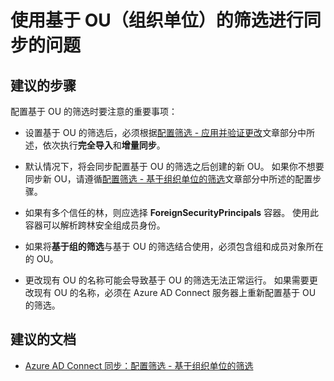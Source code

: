 <properties
    pageTitle="Synchronization issue with OU-based filtering"
    description="使用基于 OU 的筛选进行同步的问题"
    service="microsoft.aad"
    resource="Microsoft_AAD_IAM"
    authors="cychua"
    displayOrder="222"
    selfHelpType="resource"
    supportTopicIds=""
    resourceTags="userandgroups_overview, userandgroups_user, userandgroups_group"
    productPesIds=""
    cloudEnvironments="public"
/>


# <a name="synchronization-issue-with-ou-based-organizational-unit-filtering"></a>使用基于 OU（组织单位）的筛选进行同步的问题

## <a name="recommended-steps"></a>**建议的步骤**
配置基于 OU 的筛选时要注意的重要事项：

* 设置基于 OU 的筛选后，必须根据[配置筛选 - 应用并验证更改](https://docs.microsoft.com/azure/active-directory/connect/active-directory-aadconnectsync-configure-filtering#apply-and-verify-changes)文章部分中所述，依次执行**完全导入**和**增量同步**。

* 默认情况下，将会同步配置基于 OU 的筛选之后创建的新 OU。 如果你不想要同步新 OU，请遵循[配置筛选 - 基于组织单位的筛选](https://docs.microsoft.com/azure/active-directory/connect/active-directory-aadconnectsync-configure-filtering#organizational-unitbased-filtering)文章部分中所述的配置步骤。

* 如果有多个信任的林，则应选择 **ForeignSecurityPrincipals** 容器。 使用此容器可以解析跨林安全组成员身份。

* 如果将**基于组的筛选**与基于 OU 的筛选结合使用，必须包含组和成员对象所在的 OU。

* 更改现有 OU 的名称可能会导致基于 OU 的筛选无法正常运行。 如果需要更改现有 OU 的名称，必须在 Azure AD Connect 服务器上重新配置基于 OU 的筛选。

## <a name="recommended-documents"></a>**建议的文档**
* [Azure AD Connect 同步：配置筛选 - 基于组织单位的筛选](https://docs.microsoft.com/azure/active-directory/connect/active-directory-aadconnectsync-configure-filtering#organizational-unitbased-filtering)  

